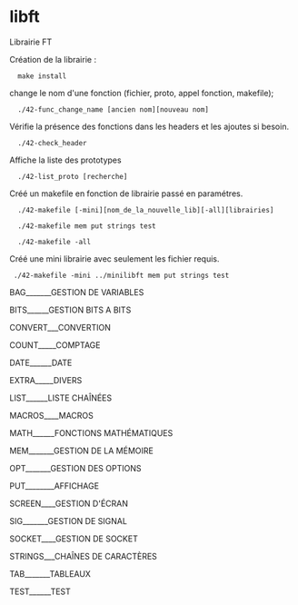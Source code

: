 # libft
Librairie FT

Création de la librairie :

      make install




change le nom d'une fonction (fichier, proto, appel fonction, makefile);

      ./42-func_change_name [ancien nom][nouveau nom]




Vérifie la présence des fonctions dans les headers et les ajoutes si besoin.

      ./42-check_header





Affiche la liste des prototypes

      ./42-list_proto [recherche]



Créé un makefile en fonction de librairie passé en paramétres.

      ./42-makefile [-mini][nom_de_la_nouvelle_lib][-all][librairies]

      ./42-makefile mem put strings test

      ./42-makefile -all

 
Créé une mini librairie avec seulement les fichier requis.

     ./42-makefile -mini ../minilibft mem put strings test



BAG_______GESTION DE VARIABLES


BITS______GESTION BITS A BITS


CONVERT___CONVERTION


COUNT_____COMPTAGE


DATE______DATE


EXTRA_____DIVERS


LIST______LISTE CHAÎNÉES


MACROS____MACROS


MATH______FONCTIONS MATHÉMATIQUES


MEM_______GESTION DE LA MÉMOIRE


OPT_______GESTION DES OPTIONS


PUT________AFFICHAGE


SCREEN____GESTION D'ÉCRAN


SIG_______GESTION DE SIGNAL


SOCKET____GESTION DE SOCKET


STRINGS___CHAÎNES DE CARACTÈRES


TAB_______TABLEAUX


TEST______TEST
